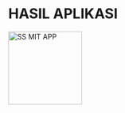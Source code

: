 # HASIL APLIKASI
<img width="148" alt="SS MIT APP" src="https://user-images.githubusercontent.com/97396687/212855065-6ab40365-b8f0-4927-9b8f-c19a71381e2b.png">
